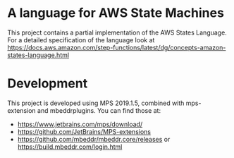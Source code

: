 # A language for AWS State Machines
This project contains a partial implementation of the AWS States Language. For a detailed specification of the language look at https://docs.aws.amazon.com/step-functions/latest/dg/concepts-amazon-states-language.html

# Development
This project is developed using MPS 2019.1.5, combined with mps-extension and mbeddrplugins. You can find those at:

- https://www.jetbrains.com/mps/download/
- https://github.com/JetBrains/MPS-extensions
- https://github.com/mbeddr/mbeddr.core/releases or https://build.mbeddr.com/login.html
 
